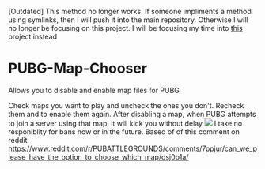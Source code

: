 [Outdated]
This method no longer works. If someone impliments a method using symlinks, then I will push it into the main repository. Otherwise I will no longer be focusing on this project. I will be focusing my time into [this](https://github.com/EpicKitten/PUBG-Replay-Manager) project instead
# PUBG-Map-Chooser
Allows you to disable and enable map files for PUBG

Check maps you want to play and uncheck the ones you don't. Recheck them and to enable them again.
After disabling a map, when PUBG attempts to join a server using that map, it will kick you without delay
![](https://i.imgur.com/SLv9yGM.jpg)
I take no responiblity for bans now or in the future.
Based of of this comment on reddit 
https://www.reddit.com/r/PUBATTLEGROUNDS/comments/7ppjur/can_we_please_have_the_option_to_choose_which_map/dsj0b1a/
